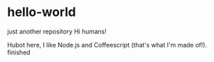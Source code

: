 # hello-world
just another repository
Hi humans!

Hubot here, I like Node.js and Coffeescript (that's what I'm made of!).
finished
